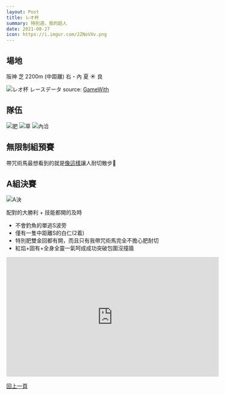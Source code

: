 ```yaml
---
layout: Post
title: レオ杯
summary: 特別週，我的超人
date: 2021-08-27
icon: https://i.imgur.com/2ZNoVXv.png
---
```


## 場地

<div class="font-bold text-xl">阪神 芝 2200m (中距離) 右・內 夏 ☀️ 良</div>

![レオ杯 レースデータ](https://i.imgur.com/nHtRWwj.png)
source: [GameWith](https://gamewith.jp/uma-musume/article/show/289441)

## 隊伍

<div class="flex w-full my-2">
  <img class="w-1/3" src="https://imgur.com/5Up9Fgk.png" alt="肥" data-action="zoom" />
  <img class="w-1/3" src="https://imgur.com/7OAlzvi.png" alt="草" data-action="zoom" />
  <img class="w-1/3" src="https://imgur.com/FYpcVIk.png" alt="內洽" data-action="zoom" />
</div>

## 無限制組預賽

<UmamusumeRaceResult :records="records" />


帶咒術馬最想看到的就是[像這樣](https://i.imgur.com/RxMsJfs.mp4)讓人耐切散步🤣

## A組決賽

<img class="my-2 w-1/3" src="https://i.imgur.com/dBNKwgz.jpg" alt="A決" data-action="zoom" />
<img class="my-2 w-1/3" src="https://imgur.com/PQGnd0A.png" alt="" data-action="zoom" />


配對的大勝利 + 技能都開的及時
- 不會釣魚的單逃S波旁
- 僅有一隻中距離S的白仁(2着)
- 特別肥雙金回都有開，而且只有我帶咒術馬完全不擔心肥耐切
- 紅焰+固有+全身全靈一氣呵成成功突破包圍沒撞牆

<div class="aspect-w-16 aspect-h-9">
  <iframe width="560" height="315" src="https://www.youtube.com/embed/i_shZaQ0aFc" title="YouTube video player" frameborder="0" allow="accelerometer; autoplay; clipboard-write; encrypted-media; gyroscope; picture-in-picture" allowfullscreen></iframe>
</div>

<div class="text-center mt-10">

[回上一頁](../README.md)

</div>

<script>
export default {
  data() {
    return {
      records: [
        {
          name: 'スペシャルウィーク',
          first: 46,
          second: 16,
          third: 7,
          out: 11
        },
        {
          name: 'グラスワンダー',
          first: 14,
          second: 18,
          third: 10,
          out: 38
        },
        {
          name: 'ナイスネイチャ',
          first: 0,
          second: 0,
          third: 1,
          out: 79
        }
      ]
    };
  },
}
</script>